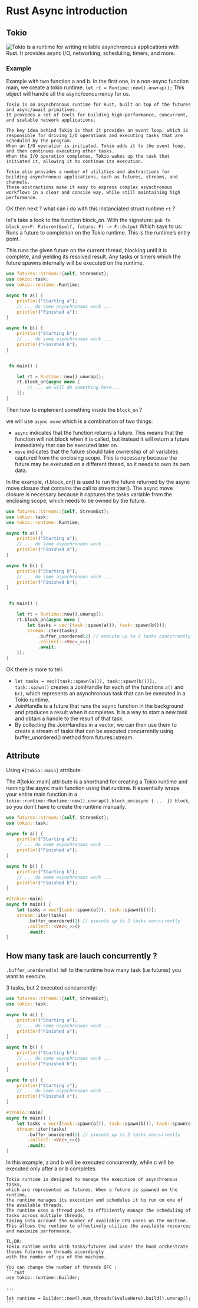 # Rust Async introduction

## Tokio

![Tokio](https://tokio.rs/) is a runtime for writing reliable asynchronous applications with Rust. It provides async I/O, networking, scheduling, timers, and more.

### Example

Example with two function a and b. In the first one, in a non-async function main, we create a tokio runtime. `let rt = Runtime::new().unwrap();` This object will handle all the async/concurrency for us.

~~~admonish note collapsible=true title="But ! What the heck is a tokio runtime ? 😵"
Tokio is an asynchronous runtime for Rust, built on top of the futures and async/await primitives.
It provides a set of tools for building high-performance, concurrent, and scalable network applications.

The key idea behind Tokio is that it provides an event loop, which is responsible for driving I/O operations and executing tasks that are scheduled by the program.
When an I/O operation is initiated, Tokio adds it to the event loop, and then continues executing other tasks.
When the I/O operation completes, Tokio wakes up the task that initiated it, allowing it to continue its execution.

Tokio also provides a number of utilities and abstractions for building asynchronous applications, such as futures, streams, and channels. 
These abstractions make it easy to express complex asynchronous workflows in a clear and concise way, while still maintaining high performance.
~~~

OK then next ? what can i do with this instanciated struct runtime `rt` ?

let's take a look to the function block_on. With the signature: `pub fn block_on<F: Future>(&self, future: F) -> F::Output`
Which says to us:
Runs a future to completion on the Tokio runtime. This is the runtime’s entry point.

This runs the given future on the current thread, blocking until it is complete, and yielding its resolved result. Any tasks or timers which the future spawns internally will be executed on the runtime.
```rust
use futures::stream::{self, StreamExt};
use tokio::task;
use tokio::runtime::Runtime;

async fn a() {
    println!("Starting a");
    // ... do some asynchronous work ...
    println!("Finished a");
}

async fn b() {
    println!("Starting b");
    // ... do some asynchronous work ...
    println!("Finished b");
}


 fn main() {

    let rt = Runtime::new().unwrap();
    rt.block_on(async move {
        // ... we will do something here...
    });
}

```

Then how to implement something inside the `block_on` ?

we will use `async move` which is a combination of two things:

- `async` indicates that the function returns a future. This means that the function will not block when it is called, but instead it will return a future immediately that can be executed later on.
- `move` indicates that the future should take ownership of all variables captured from the enclosing scope. This is necessary because the future may be executed on a different thread, so it needs to own its own data.

In the example, rt.block_on() is used to run the future returned by the async move closure that contains the call to stream::iter(). The async move closure is necessary because it captures the tasks variable from the enclosing scope, which needs to be owned by the future.

```rust
use futures::stream::{self, StreamExt};
use tokio::task;
use tokio::runtime::Runtime;

async fn a() {
    println!("Starting a");
    // ... do some asynchronous work ...
    println!("Finished a");
}

async fn b() {
    println!("Starting b");
    // ... do some asynchronous work ...
    println!("Finished b");
}


 fn main() {

    let rt = Runtime::new().unwrap();
    rt.block_on(async move {
        let tasks = vec![task::spawn(a()), task::spawn(b())];
        stream::iter(tasks)
            .buffer_unordered(2) // execute up to 2 tasks concurrently
            .collect::<Vec<_>>()
            .await;
    });
}

```

OK there is more to tell:

- `let tasks = vec![task::spawn(a()), task::spawn(b())];, task::spawn()` creates a 
JoinHandle for each of the functions `a()` and `b()`, which represents an asynchronous task that can be executed 
in a Tokio runtime.
- JoinHandle is a future that runs the async function in the background and produces a result when it completes.
It is a way to start a new task and obtain a handle to the result of that task.
- By collecting the JoinHandles in a vector, we can then use them to create a stream of tasks that can be executed
concurrently using buffer_unordered() method from futures::stream.


## Attribute
Using `#[tokio::main]` attribute:

The #[tokio::main] attribute is a shorthand for creating a Tokio runtime and running the async 
main function using that runtime.
It essentially wraps your entire main function in a `tokio::runtime::Runtime::new().unwrap().block_on(async { ... }) block`,
so you don't have to create the runtime manually.

```rust
use futures::stream::{self, StreamExt};
use tokio::task;

async fn a() {
    println!("Starting a");
    // ... do some asynchronous work ...
    println!("Finished a");
}

async fn b() {
    println!("Starting b");
    // ... do some asynchronous work ...
    println!("Finished b");
}

#[tokio::main]
async fn main() {
    let tasks = vec![task::spawn(a()), task::spawn(b())];
    stream::iter(tasks)
        .buffer_unordered(2) // execute up to 2 tasks concurrently
        .collect::<Vec<_>>()
        .await;
}
```

## How many task are lauch concurrently ?

`.buffer_unordered(n)` tell to the runtime how many task (i.e futures) you want to execute.

3 tasks, but 2 executed concurrently:

```rust
use futures::stream::{self, StreamExt};
use tokio::task;

async fn a() {
    println!("Starting a");
    // ... do some asynchronous work ...
    println!("Finished a");
}

async fn b() {
    println!("Starting b");
    // ... do some asynchronous work ...
    println!("Finished b");
}

async fn c() {
    println!("Starting c");
    // ... do some asynchronous work ...
    println!("Finished c");
}

#[tokio::main]
async fn main() {
    let tasks = vec![task::spawn(a()), task::spawn(b()), task::spawn(c())];
    stream::iter(tasks)
        .buffer_unordered(2) // execute up to 2 tasks concurrently
        .collect::<Vec<_>>()
        .await;
}
```
In this example, a and b will be executed concurrently,
while c will be executed only after a or b completes.

~~~admonish note title="Conclusion"
Tokio runtime is designed to manage the execution of asynchronous tasks,
which are represented as futures. When a future is spawned on the runtime,
the runtime manages its execution and schedules it to run on one of the available threads.
The runtime uses a thread pool to efficiently manage the scheduling of tasks across multiple threads,
taking into account the number of available CPU cores on the machine.
This allows the runtime to effectively utilize the available resources and maximize performance.

TL;DR:
Tokio runtime works with tasks/futures and under the hood orchestrate theses futures on threads accordingly
with the number of cpu of the machine.

You can change the number of threads OFC : 
```rust
use tokio::runtime::Builder;

...

let runtime = Builder::new().num_threads($valueHere).build().unwrap();
```
~~~
